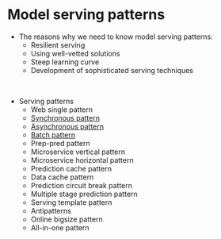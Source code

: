 # Model serving patterns

- The reasons why we need to know model serving patterns:
    - Resilient serving
    - Using well-vetted solutions
    - Steep learning curve
    - Development of sophisticated serving techniques

</br>

- Serving patterns
    - Web single pattern
    - [Synchronous pattern](serving-patterns/synchronous-pattern)
    - [Asynchronous pattern](serving-patterns/asynchronous-pattern)
    - [Batch pattern](serving-patterns/batch-pattern)
    - Prep-pred pattern
    - Microservice vertical pattern
    - Microservice horizontal pattern
    - Prediction cache pattern
    - Data cache pattern
    - Prediction circuit break pattern
    - Multiple stage prediction pattern
    - Serving template pattern
    - Antipatterns
    - Online bigsize pattern
    - All-in-one pattern